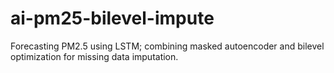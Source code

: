 # ai-pm25-bilevel-impute
Forecasting PM2.5 using LSTM; combining masked autoencoder and bilevel optimization for missing data imputation.
